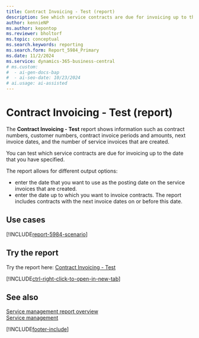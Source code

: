 ```yaml
---
title: Contract Invoicing - Test (report)
description: See which service contracts are due for invoicing up to the date that you have specified.
author: kennieNP
ms.author: kepontop
ms.reviewer: bholtorf
ms.topic: conceptual
ms.search.keywords: reporting
ms.search.form: Report_5984_Primary
ms.date: 11/2/2024
ms.service: dynamics-365-business-central
# ms.custom:
#  - ai-gen-docs-bap
#  - ai-seo-date: 10/23/2024
# ai.usage: ai-assisted
---
```


# Contract Invoicing - Test (report)

The **Contract Invoicing - Test** report shows information such as contract numbers, customer numbers, contract invoice periods and amounts, next invoice dates, and the number of service invoices that are created. 

You can test which service contracts are due for invoicing up to the date that you have specified.

The report allows for different output options:
* enter the date that you want to use as the posting date on the service invoices that are created.
* enter the date up to which you want to invoice contracts. The report includes contracts with the next invoice dates on or before this date.


## Use cases

[!INCLUDE[report-5984-scenario](../includes/report-5984-scenario-include.md)]

<!-- 

Prompt

Below is a report in an ERP system. Provide 3-4 use cases for different personas working with project management or finance for projects.

Format like this:    
  
As a <persona>, use the report to    
* use case 1  
* use case 2    

Do not capitalize the persona names. 

Do not start lines with "Use the data to"

## Report name
Contract Invoicing - Test

## Report description


### What the report does

### Use cases


Please include your data sources and URLs

-->


## Try the report

Try the report here: [Contract Invoicing - Test](https://businesscentral.dynamics.com?report=5984)

[!INCLUDE[ctrl-right-click-to-open-in-new-tab](../includes/ctrl-right-click-to-open-in-new-tab.md)]


## See also

[Service management report overview](../service-reports.md)   
[Service management](../service-service.md)    

[!INCLUDE[footer-include](../includes/footer-banner.md)]